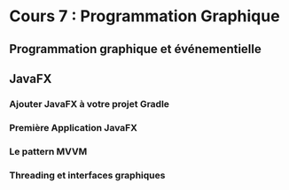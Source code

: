 # Cours 7 : Programmation Graphique

## Programmation graphique et événementielle

## JavaFX

### Ajouter JavaFX à votre projet Gradle

### Première Application JavaFX

### Le pattern MVVM

### Threading et interfaces graphiques